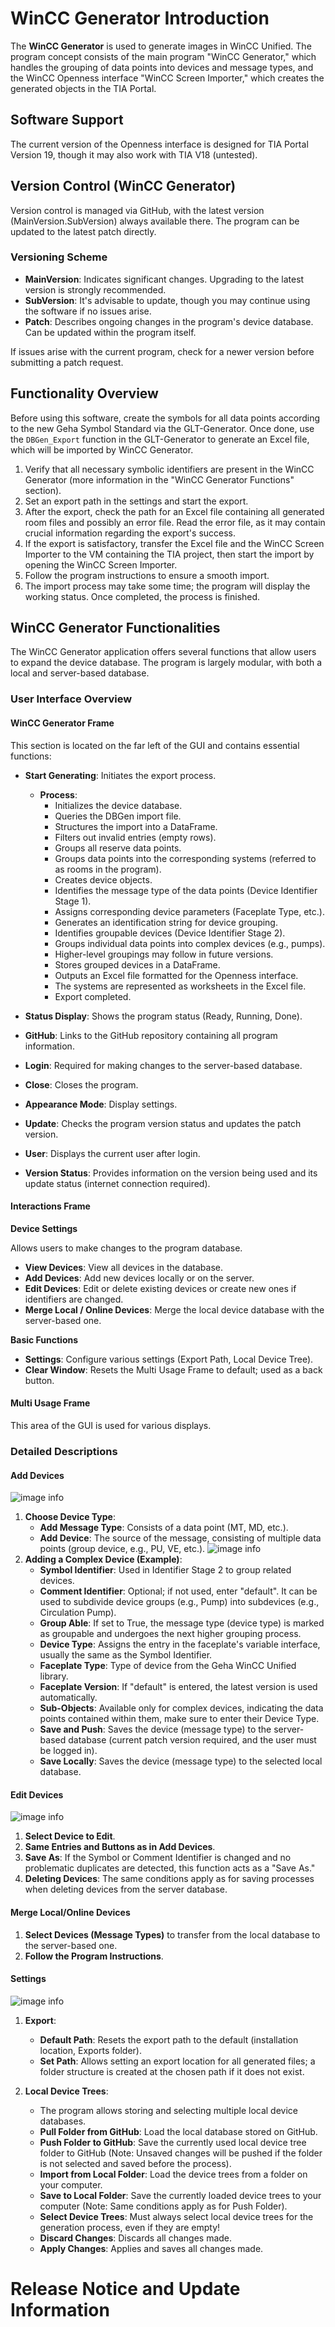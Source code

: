 # WinCC Generator Introduction

The **WinCC Generator** is used to generate images in WinCC Unified. The program concept consists of the main program "WinCC Generator," which handles the grouping of data points into devices and message types, and the WinCC Openness interface "WinCC Screen Importer," which creates the generated objects in the TIA Portal.

## Software Support

The current version of the Openness interface is designed for TIA Portal Version 19, though it may also work with TIA V18 (untested).

## Version Control (WinCC Generator)

Version control is managed via GitHub, with the latest version (MainVersion.SubVersion) always available there. The program can be updated to the latest patch directly.

### Versioning Scheme

- **MainVersion**: Indicates significant changes. Upgrading to the latest version is strongly recommended.
- **SubVersion**: It's advisable to update, though you may continue using the software if no issues arise.
- **Patch**: Describes ongoing changes in the program's device database. Can be updated within the program itself.

If issues arise with the current program, check for a newer version before submitting a patch request.

## Functionality Overview

Before using this software, create the symbols for all data points according to the new Geha Symbol Standard via the GLT-Generator. Once done, use the `DBGen_Export` function in the GLT-Generator to generate an Excel file, which will be imported by WinCC Generator.

1. Verify that all necessary symbolic identifiers are present in the WinCC Generator (more information in the "WinCC Generator Functions" section).
2. Set an export path in the settings and start the export.
3. After the export, check the path for an Excel file containing all generated room files and possibly an error file. Read the error file, as it may contain crucial information regarding the export's success.
4. If the export is satisfactory, transfer the Excel file and the WinCC Screen Importer to the VM containing the TIA project, then start the import by opening the WinCC Screen Importer.
5. Follow the program instructions to ensure a smooth import.
6. The import process may take some time; the program will display the working status. Once completed, the process is finished.

## WinCC Generator Functionalities

The WinCC Generator application offers several functions that allow users to expand the device database. The program is largely modular, with both a local and server-based database.

### User Interface Overview

#### WinCC Generator Frame

This section is located on the far left of the GUI and contains essential functions:

- **Start Generating**: Initiates the export process.
  - **Process**: 
    - Initializes the device database.
    - Queries the DBGen import file.
    - Structures the import into a DataFrame.
    - Filters out invalid entries (empty rows).
    - Groups all reserve data points.
    - Groups data points into the corresponding systems (referred to as rooms in the program).
    - Creates device objects.
    - Identifies the message type of the data points (Device Identifier Stage 1).
    - Assigns corresponding device parameters (Faceplate Type, etc.).
    - Generates an identification string for device grouping.
    - Identifies groupable devices (Device Identifier Stage 2).
    - Groups individual data points into complex devices (e.g., pumps).
    - Higher-level groupings may follow in future versions.
    - Stores grouped devices in a DataFrame.
    - Outputs an Excel file formatted for the Openness interface.
    - The systems are represented as worksheets in the Excel file.
    - Export completed.
    
- **Status Display**: Shows the program status (Ready, Running, Done).
- **GitHub**: Links to the GitHub repository containing all program information.
- **Login**: Required for making changes to the server-based database.
- **Close**: Closes the program.
- **Appearance Mode**: Display settings.
- **Update**: Checks the program version status and updates the patch version.
- **User**: Displays the current user after login.
- **Version Status**: Provides information on the version being used and its update status (internet connection required).

#### Interactions Frame

**Device Settings**

Allows users to make changes to the program database.

- **View Devices**: View all devices in the database.
- **Add Devices**: Add new devices locally or on the server.
- **Edit Devices**: Edit or delete existing devices or create new ones if identifiers are changed.
- **Merge Local / Online Devices**: Merge the local device database with the server-based one.

**Basic Functions**

- **Settings**: Configure various settings (Export Path, Local Device Tree).
- **Clear Window**: Resets the Multi Usage Frame to default; used as a back button.

#### Multi Usage Frame

This area of the GUI is used for various displays.

### Detailed Descriptions

#### Add Devices
![image info](GuidPictures/AddDev1.JPG)
1. **Choose Device Type**:
    - **Add Message Type**: Consists of a data point (MT, MD, etc.).
    - **Add Device**: The source of the message, consisting of multiple data points (group device, e.g., PU, VE, etc.).
![image info](GuidPictures/AddDev2.JPG)
2. **Adding a Complex Device (Example)**:
    - **Symbol Identifier**: Used in Identifier Stage 2 to group related devices.
    - **Comment Identifier**: Optional; if not used, enter "default". It can be used to subdivide device groups (e.g., Pump) into subdevices (e.g., Circulation Pump).
    - **Group Able**: If set to True, the message type (device type) is marked as groupable and undergoes the next higher grouping process.
    - **Device Type**: Assigns the entry in the faceplate's variable interface, usually the same as the Symbol Identifier. 
    - **Faceplate Type**: Type of device from the Geha WinCC Unified library.
    - **Faceplate Version**: If "default" is entered, the latest version is used automatically.
    - **Sub-Objects**: Available only for complex devices, indicating the data points contained within them, make sure to enter their Device Type.
    - **Save and Push**: Saves the device (message type) to the server-based database (current patch version required, and the user must be logged in).
    - **Save Locally**: Saves the device (message type) to the selected local database.

#### Edit Devices
![image info](GuidPictures/EdDev1.JPG)
1. **Select Device to Edit**.
2. **Same Entries and Buttons as in Add Devices**.
3. **Save As**: If the Symbol or Comment Identifier is changed and no problematic duplicates are detected, this function acts as a "Save As."
4. **Deleting Devices**: The same conditions apply as for saving processes when deleting devices from the server database.

#### Merge Local/Online Devices

1. **Select Devices (Message Types)** to transfer from the local database to the server-based one.
2. **Follow the Program Instructions**.

#### Settings
![image info](GuidPictures/Settings.JPG)
1. **Export**:
    - **Default Path**: Resets the export path to the default (installation location, Exports folder).
    - **Set Path**: Allows setting an export location for all generated files; a folder structure is created at the chosen path if it does not exist.
  
2. **Local Device Trees**:
    - The program allows storing and selecting multiple local device databases.
    - **Pull Folder from GitHub**: Load the local database stored on GitHub.
    - **Push Folder to GitHub**: Save the currently used local device tree folder to GitHub (Note: Unsaved changes will be pushed if the folder is not selected and saved before the process).
    - **Import from Local Folder**: Load the device trees from a folder on your computer.
    - **Save to Local Folder**: Save the currently loaded device trees to your computer (Note: Same conditions apply as for Push Folder).
    - **Select Device Trees**: Must always select local device trees for the generation process, even if they are empty!
    - **Discard Changes**: Discards all changes made.
    - **Apply Changes**: Applies and saves all changes made.

# Release Notice and Update Information
